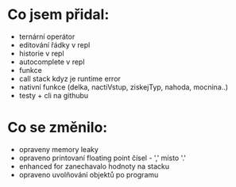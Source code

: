 # Co jsem přidal:
- ternární operátor
- editování řádky v repl
- historie v repl
- autocomplete v repl
- funkce
- call stack kdyz je runtime error
- nativní funkce (delka, nactiVstup, ziskejTyp, nahoda, mocnina..)
- testy + cli na githubu

# Co se změnilo:
- opraveny memory leaky
- opraveno printovaní floating point čísel - ',' místo '.'
- enhanced for zanechavalo hodnoty na stacku
- opraveno uvolňování objektů po programu
